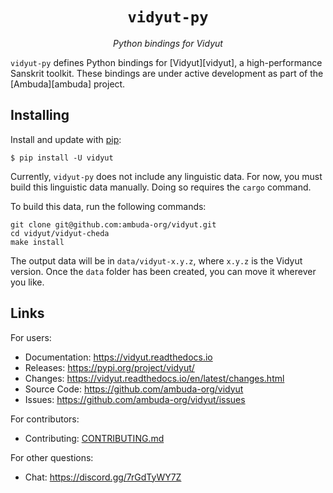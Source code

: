 <div align="center">
<h1><code>vidyut-py</code></h1>
<p><i>Python bindings for Vidyut</i></p>
</div>

`vidyut-py` defines Python bindings for [Vidyut][vidyut], a high-performance
Sanskrit toolkit. These bindings are under active development as part of the
[Ambuda][ambuda] project.


Installing
----------

Install and update with [pip](https://pip.pypa.io/en/stable/getting-started/):

    $ pip install -U vidyut

Currently, `vidyut-py` does not include any linguistic data. For now, you must
build this linguistic data manually. Doing so requires the `cargo` command.

To build this data, run the following commands:

    git clone git@github.com:ambuda-org/vidyut.git
    cd vidyut/vidyut-cheda
    make install

The output data will be in `data/vidyut-x.y.z`, where `x.y.z` is the Vidyut
version. Once the `data` folder has been created, you can move it wherever you
like.


Links
-----

For users:

- Documentation: https://vidyut.readthedocs.io
- Releases: https://pypi.org/project/vidyut/
- Changes: https://vidyut.readthedocs.io/en/latest/changes.html
- Source Code: https://github.com/ambuda-org/vidyut
- Issues: https://github.com/ambuda-org/vidyut/issues

For contributors:

- Contributing: [CONTRIBUTING.md](CONTRIBUTING.md)

For other questions:

- Chat: https://discord.gg/7rGdTyWY7Z
